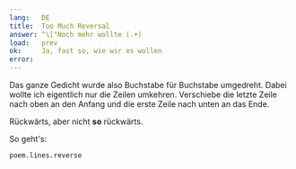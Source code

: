 ```yaml
---
lang:   DE
title:  Too Much Reversal
answer: ^\["Noch mehr wollte (.+)
load:   prev
ok:     Ja, fast so, wie wir es wollen
error:  
---
```


Das ganze Gedicht wurde also Buchstabe für Buchstabe umgedreht. Dabei wollte 
ich eigentlich nur die Zeilen umkehren.
Verschiebe die letzte Zeile nach oben an den Anfang und die erste Zeile nach 
unten an das Ende.

Rückwärts, aber nicht __so__ rückwärts.

So geht's:

    poem.lines.reverse

